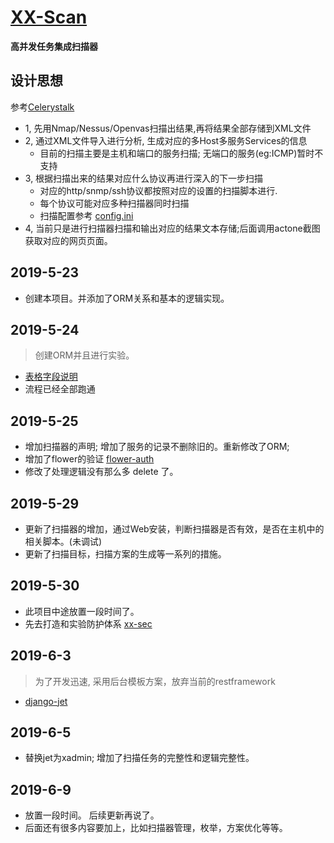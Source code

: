 # [XX-Scan](https://github.com/xx-scan/xx-scan)

**高并发任务集成扫描器**

## 设计思想

参考[Celerystalk](https://github.com/sethsec/celerystalk)

- 1, 先用Nmap/Nessus/Openvas扫描出结果,再将结果全部存储到XML文件
- 2, 通过XML文件导入进行分析, 生成对应的多Host多服务Services的信息
  - 目前的扫描主要是主机和端口的服务扫描; 无端口的服务(eg:ICMP)暂时不支持
- 3, 根据扫描出来的结果对应什么协议再进行深入的下一步扫描
  - 对应的http/snmp/ssh协议都按照对应的设置的扫描脚本进行.
  - 每个协议可能对应多种扫描器同时扫描
  - 扫描配置参考 [config.ini](./apps/scan/config.ini)
- 4, 当前只是进行扫描器扫描和输出对应的结果文本存储;后面调用actone截图获取对应的网页页面。


## 2019-5-23 
- 创建本项目。并添加了ORM关系和基本的逻辑实现。

## 2019-5-24
> 创建ORM并且进行实验。
- [表格字段说明](./apps/scan/readme.md)
- 流程已经全部跑通

## 2019-5-25
- 增加扫描器的声明; 增加了服务的记录不删除旧的。重新修改了ORM;
- 增加了flower的验证 [flower-auth](https://flower.readthedocs.io/en/latest/auth.html#http-basic-authentication)
- 修改了处理逻辑没有那么多 delete 了。

## 2019-5-29
- 更新了扫描器的增加，通过Web安装，判断扫描器是否有效，是否在主机中的相关脚本。(未调试)
- 更新了扫描目标，扫描方案的生成等一系列的措施。


## 2019-5-30
- 此项目中途放置一段时间了。
- 先去打造和实验防护体系 [xx-sec](https://github.com/xx-sec/xx-sec)

## 2019-6-3
> 为了开发迅速, 采用后台模板方案，放弃当前的restframework 
- [django-jet](https://www.cnblogs.com/luofeel/p/8670030.html)

## 2019-6-5
- 替换jet为xadmin; 增加了扫描任务的完整性和逻辑完整性。

## 2019-6-9
- 放置一段时间。 后续更新再说了。
- 后面还有很多内容要加上，比如扫描器管理，枚举，方案优化等等。
